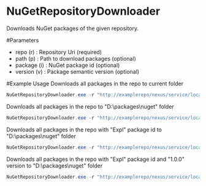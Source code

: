 # NuGetRepositoryDownloader
Downloads NuGet packages of the given repository.

#Parameters
  * repo (r) : Repository Uri (required)
  * path (p) : Path to download packages (optional)
  * package (i) : NuGet package id (optional)
  * version (v) : Package semantic version (optional)

#Example Usage
Downloads all packages in the repo to current folder
```csharp
NuGetRepositoryDownloader.exe -r "http://examplerepo/nexus/service/local/nuget/Example/"
```
Downloads all packages in the repo to "D:\packages\nuget" folder
```csharp
NuGetRepositoryDownloader.exe -r "http://examplerepo/nexus/service/local/nuget/Example/" -p "d:\packages\nuget"
```
Downloads all packages in the repo with "Expl" package id to "D:\packages\nuget" folder
```csharp
NuGetRepositoryDownloader.exe -r "http://examplerepo/nexus/service/local/nuget/Example/" -p "d:\packages\nuget" -i "Expl"
```
Downloads all packages in the repo with "Expl" package id and "1.0.0" version to "D:\packages\nuget" folder
```csharp
NuGetRepositoryDownloader.exe -r "http://examplerepo/nexus/service/local/nuget/Example/" -p "d:\packages\nuget" -i "Expl" -v "1.0.0"
```
